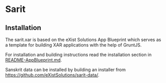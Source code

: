 # Sarit 


## Installation

The sarit.xar is based on the eXist Solutions App Blueprint which serves as a template for building XAR applications with the help of GruntJS.

For installation and building instructions read the installation section in [README-AppBlueprint.md](README-AppBlueprint.md).

Sanskrit data can be installed by building an installer from https://github.com/eXistSolutions/sarit-data/.


